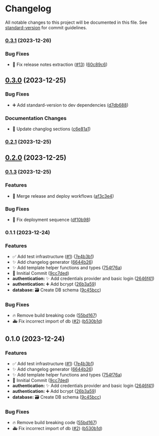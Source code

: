 # Changelog

All notable changes to this project will be documented in this file. See [standard-version](https://github.com/conventional-changelog/standard-version) for commit guidelines.

### [0.3.1](https://github.com/ShtibsDev/pets-poc/compare/v0.3.0...v0.3.1) (2023-12-26)


### Bug Fixes

* 👷 Fix release notes extraction ([#13](https://github.com/ShtibsDev/pets-poc/issues/13)) ([60c89c6](https://github.com/ShtibsDev/pets-poc/commits/60c89c669f61fa3e183a11446206a6b6def9d179))

## [0.3.0](https://github.com/ShtibsDev/pets-poc/compare/v0.2.1...v0.3.0) (2023-12-25)


### Bug Fixes

* ➕ Add standard-version to dev dependencies ([d7db688](https://github.com/ShtibsDev/pets-poc/commits/d7db688d3695b3b38561ac83d8e46a04efe04c38))


### Documentation Changes

* 📝 Update changlog sections ([c6e81a1](https://github.com/ShtibsDev/pets-poc/commits/c6e81a17d27ff7a1245437563a9b8859373fdeb7))

### [0.2.1](https://github.com/ShtibsDev/pets-poc/compare/v0.2.0...v0.2.1) (2023-12-25)

## [0.2.0](https://github.com/ShtibsDev/pets-poc/compare/v0.1.4...v0.2.0) (2023-12-25)

### [0.1.3](https://github.com/ShtibsDev/pets-poc/compare/v0.1.2...v0.1.3) (2023-12-25)


### Features

* 👷 Merge release and deploy workflows ([af3c3e4](https://github.com/ShtibsDev/pets-poc/commits/af3c3e4d8674b29a72aac96aa26d59a02cc2bba8))


### Bug Fixes

* 👷 Fix deployment sequence ([df10b98](https://github.com/ShtibsDev/pets-poc/commits/df10b98057830bedc75af3e23b8e473b0f4890ed))

### 0.1.1 (2023-12-24)


### Features

* ✅ Add test infrastructure ([#1](https://github.com/ShtibsDev/pets-poc/issues/1)) ([7e4b3b1](https://github.com/ShtibsDev/pets-poc/commits/7e4b3b147cbe3c372257bf7f9e4e4ee57e3fa904))
* ✨ Add changelog generator ([6644b26](https://github.com/ShtibsDev/pets-poc/commits/6644b268f26bf1c8d817ed30b37c5b972e06a6a2))
* ✨ Add template helper functions and types ([754f76a](https://github.com/ShtibsDev/pets-poc/commits/754f76a73f197645ed2022758eab0e9af3b55f95))
* 🎉 Innitial Commit ([9cc7ded](https://github.com/ShtibsDev/pets-poc/commits/9cc7ded075e219122badfb8a598fdd97ba664c02))
* **authentication:** ✨ Add credentials provider and basic login ([2646f41](https://github.com/ShtibsDev/pets-poc/commits/2646f411f71f9d18c3305aaffdcb398bd13e8a13))
* **authentication:** ➕ Add bcrypt ([26b3a59](https://github.com/ShtibsDev/pets-poc/commits/26b3a5952008f0fa4f67ae5ff652593e2f234323))
* **database:** 🗃️ Create DB schema ([9c45bcc](https://github.com/ShtibsDev/pets-poc/commits/9c45bcc9d2630d24b3d2b7b5059d4eb41666d679))


### Bug Fixes

* 🔥 Remove build breaking code ([55bd167](https://github.com/ShtibsDev/pets-poc/commits/55bd167fe528b6d9c87ed1fba74e88c8b5056710))
* 🚑️ Fix incorrect import of db ([#2](https://github.com/ShtibsDev/pets-poc/issues/2)) ([b530b1d](https://github.com/ShtibsDev/pets-poc/commits/b530b1d98343af44b2f1e4250a216c7fe7371da5))

## 0.1.0 (2023-12-24)


### Features

* ✅ Add test infrastructure ([#1](https://github.com/ShtibsDev/pets-poc/issues/1)) ([7e4b3b1](https://github.com/ShtibsDev/pets-poc/commits/7e4b3b147cbe3c372257bf7f9e4e4ee57e3fa904))
* ✨ Add changelog generator ([6644b26](https://github.com/ShtibsDev/pets-poc/commits/6644b268f26bf1c8d817ed30b37c5b972e06a6a2))
* ✨ Add template helper functions and types ([754f76a](https://github.com/ShtibsDev/pets-poc/commits/754f76a73f197645ed2022758eab0e9af3b55f95))
* 🎉 Innitial Commit ([9cc7ded](https://github.com/ShtibsDev/pets-poc/commits/9cc7ded075e219122badfb8a598fdd97ba664c02))
* **authentication:** ✨ Add credentials provider and basic login ([2646f41](https://github.com/ShtibsDev/pets-poc/commits/2646f411f71f9d18c3305aaffdcb398bd13e8a13))
* **authentication:** ➕ Add bcrypt ([26b3a59](https://github.com/ShtibsDev/pets-poc/commits/26b3a5952008f0fa4f67ae5ff652593e2f234323))
* **database:** 🗃️ Create DB schema ([9c45bcc](https://github.com/ShtibsDev/pets-poc/commits/9c45bcc9d2630d24b3d2b7b5059d4eb41666d679))


### Bug Fixes

* 🔥 Remove build breaking code ([55bd167](https://github.com/ShtibsDev/pets-poc/commits/55bd167fe528b6d9c87ed1fba74e88c8b5056710))
* 🚑️ Fix incorrect import of db ([#2](https://github.com/ShtibsDev/pets-poc/issues/2)) ([b530b1d](https://github.com/ShtibsDev/pets-poc/commits/b530b1d98343af44b2f1e4250a216c7fe7371da5))
